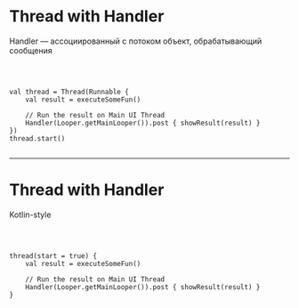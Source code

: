 # Thread with Handler

Handler — ассоциированный с потоком объект, обрабатывающий сообщения

<br>

<pre><code class="Kotlin large">
val thread = Thread(Runnable {
    val result = executeSomeFun()

    // Run the result on Main UI Thread
    Handler(Looper.getMainLooper()).post { showResult(result) }
})
thread.start()

</code></pre>

------

# Thread with Handler

Kotlin-style

<br>

<pre><code class="Kotlin large">
thread(start = true) {
    val result = executeSomeFun()

    // Run the result on Main UI Thread
    Handler(Looper.getMainLooper()).post { showResult(result) }
}

</code></pre>
